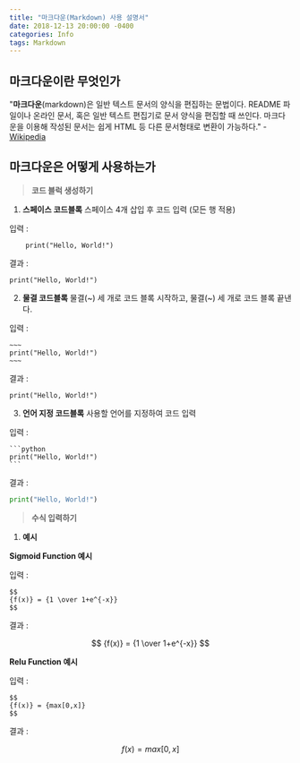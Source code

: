 ```yaml
---
title: "마크다운(Markdown) 사용 설명서"
date: 2018-12-13 20:00:00 -0400
categories: Info
tags: Markdown
---
```

## 마크다운이란 무엇인가

"**마크다운**(markdown)은 일반 텍스트 문서의 양식을 편집하는 문법이다. README 파일이나 온라인 문서, 혹은 일반 텍스트 편집기로 문서 양식을 편집할 때 쓰인다. 마크다운을 이용해 작성된 문서는 쉽게 HTML 등 다른 문서형태로 변환이 가능하다." - [Wikipedia](https://ko.wikipedia.org/wiki/%EB%A7%88%ED%81%AC%EB%8B%A4%EC%9A%B4)


## 마크다운은 어떻게 사용하는가

> **코드 블럭 생성하기**

1. **스페이스 코드블록**
스페이스 4개 삽입 후 코드 입력 (모든 행 적용)

입력 :

~~~
    print("Hello, World!")
~~~

결과 :

    print("Hello, World!")

2. **물결 코드블록**
물결(~) 세 개로 코드 블록 시작하고, 물결(~) 세 개로 코드 블록 끝낸다.

입력 :

    ~~~
    print("Hello, World!")
    ~~~

결과 :

~~~
print("Hello, World!")
~~~

3. **언어 지정 코드블록**
사용할 언어를 지정하여 코드 입력

입력 :

~~~
```python
print("Hello, World!")
```
~~~

결과 :

```python
print("Hello, World!")
```


>**수식 입력하기**

1. **예시**

**Sigmoid Function 예시**

입력 :

~~~
$$
{f(x)} = {1 \over 1+e^{-x}}
$$
~~~

결과 :

$$
{f(x)} = {1 \over 1+e^{-x}}
$$


**Relu Function 예시**

입력 :

~~~
$$
{f(x)} = {max[0,x]}
$$
~~~

결과 :

$$
{f(x)} = {max[0,x]}
$$

